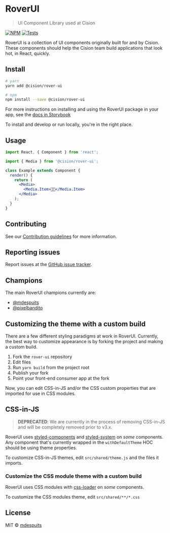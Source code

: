 # RoverUI

> UI Component Library used at Cision

[![NPM](https://img.shields.io/npm/v/@cision/rover-ui.svg)](https://www.npmjs.com/package/@cision/rover-ui)
[![Tests](https://github.com/cision/rover-ui/workflows/Tests/badge.svg)](#install)

RoverUI is a collection of UI components originally built for and by Cision. These components should help the Cision team build applications that look hot, in React, quickly.

## Install

```sh
# yarn
yarn add @cision/rover-ui
```

```sh
# npm
npm install --save @cision/rover-ui
```

For more instructions on installing and using the RoverUI package in your app, see the [docs in Storybook](https://cision.github.io/rover-ui)

To install and develop or run locally, you're in the right place.

## Usage

```jsx
import React, { Component } from 'react';

import { Media } from '@cision/rover-ui';

class Example extends Component {
  render() {
    return (
      <Media>
        <Media.Item>👋🏻</Media.Item>
      </Media>
    );
  }
}
```

## Contributing

See our [Contribution guidelines](./CONTRIBUTING.md) for more information.

## Reporting issues

Report issues at the [GitHub issue tracker](https://github.com/cision/rover-ui/issues).

## Champions

The main RoverUI champions currently are:

- [@mdespuits](https://github.com/mdespuits)
- [@pixelbandito](https://github.com/pixelbandito)

## Customizing the theme with a custom build

There are a few different styling paradigms at work in RoverUI.
Currently, the best way to customize appearance is by forking the project and making a custom build.

1. Fork the `rover-ui` repository
2. Edit files
3. Run `yarn build` from the project root
4. Publish your fork
5. Point your front-end consumer app at the fork

Now, you can edit CSS-in-JS and/or the CSS custom properties that are imported for use in CSS modules.

## CSS-in-JS

> **DEPRECATED**: We are currently in the process of removing CSS-in-JS and will be completely removed prior to v3.x.

RoverUI uses [styled-components](https://www.npmjs.com/package/styled-components) and [styled-system](https://www.npmjs.com/package/styled-system) on _some_ components.
Any component that's currently wrapped in the `withDefaultTheme` HOC should be using theme properties.

To customize CSS-in-JS themes, edit `src/shared/theme.js` and the files it imports.

### Customize the CSS module theme with a custom build

RoverUI uses CSS modules with [css-loader](https://www.npmjs.com/package/css-loader) on _some_ components.

To customize the CSS modules theme, edit `src/shared/**/*.css`

## License

MIT © [mdespuits](https://github.com/mdespuits)
